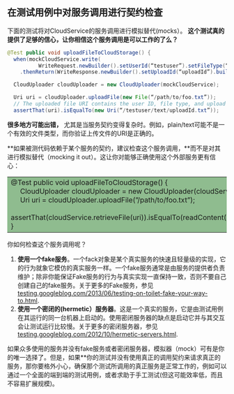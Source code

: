 ## 在测试用例中对服务调用进行契约检查

下面的测试将对CloudService的服务调用进行模拟替代(mocks）。 **这个测试真的提供了足够的信心，让你相信这个服务调用是可以工作的了么？**

```java
@Test public void uploadFileToCloudStorage() {
  when(mockCloudService.write(
          WriteRequest.newBuilder().setUserId(“testuser”).setFileType(“plain/text”)...))
    .thenReturn(WriteResponse.newBuilder().setUploadId(“uploadId”).build());

  CloudUploader cloudUploader = new CloudUploader(mockCloudService);

  Uri uri = cloudUploader.uploadFile(new File(“/path/to/foo.txt”));
  // The uploaded file URI contains the user ID, file type, and upload ID. (Or does it?)
  assertThat(uri).isEqualTo(new Uri(“/testuser/text/uploadId.txt”));
```

**很多地方可能出错，** 尤其是当服务契约变得复杂时。例如，plain/text可能不是一个有效的文件类型，而你验证上传文件的URI是正确的。

**如果被测代码依赖于某个服务的契约，建议检查这个服务调用，**而不是对其进行模拟替代（mocking it out）。这让你对能够正确使用这个外部服务更有信心：

<table>
  <tr>
    <td bgcolor=DarkSeaGreen>
      @Test public void uploadFileToCloudStorage() {<br>
      &nbsp;&nbsp;&nbsp;&nbsp;
      CloudUploader cloudUploader = new CloudUploader(cloudService);</br>
      &nbsp;&nbsp;&nbsp;&nbsp;
      Uri uri = cloudUploader.uploadFile(”/path/to/foo.txt”);</br>
      &nbsp;&nbsp;&nbsp;&nbsp;
      assertThat(cloudService.retrieveFile(uri)).isEqualTo(readContent(“/path/to/foo.txt));</br>
}</br>
    </td>
  </tr>
</table>

你如何检查这个服务调用呢？

1. **使用一个fake服务**。一个fack对象是某个真实服务的快速且轻量级的实现，它的行为就象它模仿的真实服务一样。一个fake服务通常是由服务的提供者负责维护；除非你能保证Fake服务的行为与真实实现一直保持一致，否则不要自己创建自己的fake服务。关于更多的Fake服务，参见 [testing.googleblog.com/2013/06/testing-on-toilet-fake-your-way-to.html](http://testing.googleblog.com/2013/06/testing-on-toilet-fake-your-way-to.html).
2. **使用一个密闭的(hermetic）服务器**。这是一个真实的服务，它是由测试用例在其运行的同一台机器上启动的。使用密闭服务器的缺点是启动它并与其交互会让测试运行比较慢。关于更多的密闭服务器，参见 [testing.googleblog.com/2012/10/hermetic-servers.html](http://testing.googleblog.com/2012/10/hermetic-servers.html).

如果众多使用的服务并没有fake服务或者密闭服务器，模拟器（mock）可有是你的唯一选择了。但是，如果**你的测试并没有使用真正的调用契约来请求真正的服务，那你要格外小心，确保那个测试所调用的真正服务是正常工作的，例如可以通过一个全面的端到端的测试用例，或者求助于手工测试(但这可能效率低，而且不容易扩展规模)。